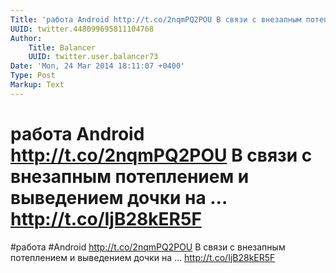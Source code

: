 ```yaml
---
Title: 'работа Android http://t.co/2nqmPQ2POU В связи с внезапным потеплением и выведением дочки на … http://t.co/IjB28kER5F'
UUID: twitter.448099695811104768
Author:
    Title: Balancer
    UUID: twitter.user.balancer73
Date: 'Mon, 24 Mar 2014 18:11:07 +0400'
Type: Post
Markup: Text
---
```


# работа Android http://t.co/2nqmPQ2POU В связи с внезапным потеплением и выведением дочки на … http://t.co/IjB28kER5F

#работа #Android http://t.co/2nqmPQ2POU
В связи с внезапным потеплением и выведением дочки на …
http://t.co/IjB28kER5F